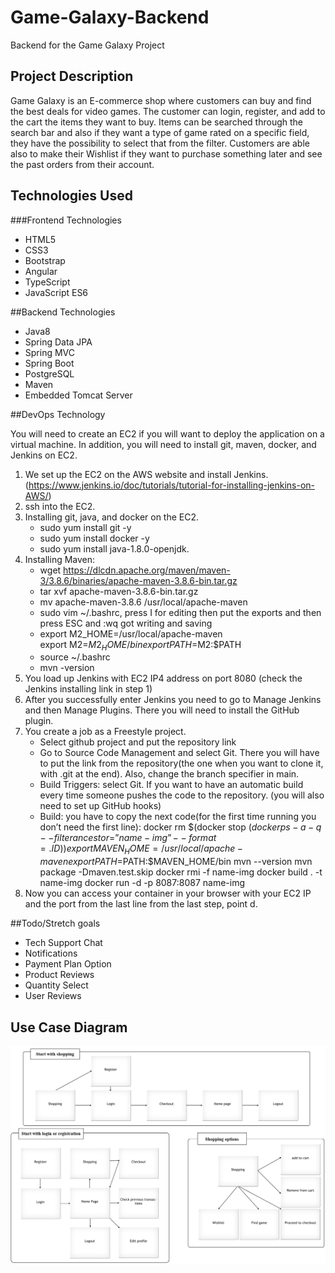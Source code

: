 # Game-Galaxy-Backend
Backend for the Game Galaxy Project

## Project Description

 
Game Galaxy is an E-commerce shop where customers can buy and find the best deals for video games. The customer can login, register, and add to the cart the items they want to buy. Items can be searched through the search bar and also if they want a type of game rated on a specific field, they have the possibility to select that from the filter. Customers are able also to make their Wishlist if they want to purchase something later and see the past orders from their account. 

## Technologies Used

###Frontend Technologies

*	HTML5
*	CSS3
*	Bootstrap
*	Angular
*	TypeScript
*	JavaScript ES6

##Backend Technologies

*	Java8
*	Spring Data JPA
*	Spring MVC
*	Spring Boot
*	PostgreSQL
*	Maven
*	Embedded Tomcat Server

##DevOps Technology

You will need to create an EC2 if you will want to deploy the application on a virtual machine. In addition, you will need to install git, maven, docker, and Jenkins on EC2. 

1.	We set up the EC2 on the AWS website and install Jenkins. (https://www.jenkins.io/doc/tutorials/tutorial-for-installing-jenkins-on-AWS/)
2.	ssh into the EC2.
3.	Installing git, java, and docker on the EC2.
    *	sudo yum install git -y
    *	sudo yum install docker -y
    *	sudo yum install java-1.8.0-openjdk.
4.	Installing Maven:
    *	wget https://dlcdn.apache.org/maven/maven-3/3.8.6/binaries/apache-maven-3.8.6-bin.tar.gz
    *	tar xvf apache-maven-3.8.6-bin.tar.gz
    *	mv apache-maven-3.8.6  /usr/local/apache-maven
    *	sudo vim ~/.bashrc, press I for editing then put the exports and then press ESC and :wq got writing and saving
    *	export M2_HOME=/usr/local/apache-maven  
        export M2=$M2_HOME/bin  
        export PATH=$M2:$PATH  
    *	source ~/.bashrc
    *	mvn -version
5.	You load up Jenkins with EC2 IP4 address on port 8080 (check the Jenkins installing link in step 1)
6.	After you successfully enter Jenkins you need to go to Manage Jenkins and then Manage Plugins. There you will need to install the GitHub plugin.
7.	You create a job as a Freestyle project. 
    *	Select github project and put the repository link
    *	Go to Source Code Management and select Git. There you will have to put the link from the repository(the one when you want to clone it, with .git at the end).          Also, change the branch specifier in main.
    *	Build Triggers: select Git. If you want to have an automatic build every time someone pushes the code to the repository. (you will also need to set up GitHub hooks)
     *	Build: you have to copy the next code(for the first time running you don’t need the first line):
        docker rm $(docker stop $(docker ps -a -q --filter ancestor=”name-img” --format={{.ID}}))
        export MAVEN_HOME=/usr/local/apache-maven
        export PATH=$PATH:$MAVEN_HOME/bin
        mvn --version
        mvn package -Dmaven.test.skip
        docker rmi -f name-img
        docker build . -t name-img
        docker run -d -p 8087:8087 name-img
8.	Now you can access your container in your browser with your EC2 IP and the port from the last line from the last step, point d.

##Todo/Stretch goals

* Tech Support Chat
* Notifications
* Payment Plan Option
* Product Reviews
* Quantity Select
* User Reviews


## Use Case Diagram
![](./src/main/resources/GameGalaxyScenarios.PNG)
